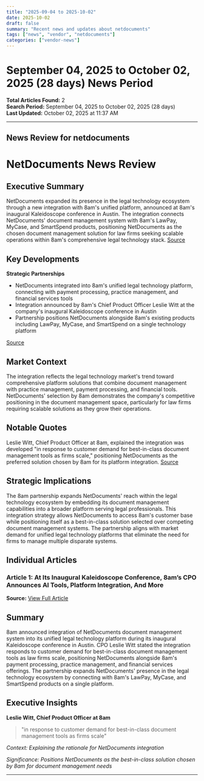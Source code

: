 ```yaml
---
title: "2025-09-04 to 2025-10-02"
date: 2025-10-02
draft: false
summary: "Recent news and updates about netdocuments"
tags: ["news", "vendor", "netdocuments"]
categories: ["vendor-news"]
---
```


# September 04, 2025 to October 02, 2025 (28 days) News Period 

**Total Articles Found:** 2  
**Search Period:** September 04, 2025 to October 02, 2025 (28 days)  
**Last Updated:** October 02, 2025 at 11:37 AM

---

## News Review for netdocuments

# NetDocuments News Review

## Executive Summary

NetDocuments expanded its presence in the legal technology ecosystem through a new integration with 8am's unified platform, announced at 8am's inaugural Kaleidoscope conference in Austin. The integration connects NetDocuments' document management system with 8am's LawPay, MyCase, and SmartSpend products, positioning NetDocuments as the chosen document management solution for law firms seeking scalable operations within 8am's comprehensive legal technology stack. [Source](https://www.lawnext.com/2025/09/at-its-inaugural-kaleidoscope-conference-8ams-cpo-announces-ai-tools-platform-integration-and-more.html)

## Key Developments

**Strategic Partnerships**
- NetDocuments integrated into 8am's unified legal technology platform, connecting with payment processing, practice management, and financial services tools
- Integration announced by 8am's Chief Product Officer Leslie Witt at the company's inaugural Kaleidoscope conference in Austin
- Partnership positions NetDocuments alongside 8am's existing products including LawPay, MyCase, and SmartSpend on a single technology platform

[Source](https://www.lawnext.com/2025/09/at-its-inaugural-kaleidoscope-conference-8ams-cpo-announces-ai-tools-platform-integration-and-more.html)

## Market Context

The integration reflects the legal technology market's trend toward comprehensive platform solutions that combine document management with practice management, payment processing, and financial tools. NetDocuments' selection by 8am demonstrates the company's competitive positioning in the document management space, particularly for law firms requiring scalable solutions as they grow their operations.

## Notable Quotes

Leslie Witt, Chief Product Officer at 8am, explained the integration was developed "in response to customer demand for best-in-class document management tools as firms scale," positioning NetDocuments as the preferred solution chosen by 8am for its platform integration. [Source](https://www.lawnext.com/2025/09/at-its-inaugural-kaleidoscope-conference-8ams-cpo-announces-ai-tools-platform-integration-and-more.html)

## Strategic Implications

The 8am partnership expands NetDocuments' reach within the legal technology ecosystem by embedding its document management capabilities into a broader platform serving legal professionals. This integration strategy allows NetDocuments to access 8am's customer base while positioning itself as a best-in-class solution selected over competing document management systems. The partnership aligns with market demand for unified legal technology platforms that eliminate the need for firms to manage multiple disparate systems.

## Individual Articles

### Article 1: At Its Inaugural Kaleidoscope Conference, 8am’s CPO Announces AI Tools, Platform Integration, And More

**Source:** [View Full Article](https://www.lawnext.com/2025/09/at-its-inaugural-kaleidoscope-conference-8ams-cpo-announces-ai-tools-platform-integration-and-more.html)

## Summary

8am announced integration of NetDocuments document management system into its unified legal technology platform during its inaugural Kaleidoscope conference in Austin. CPO Leslie Witt stated the integration responds to customer demand for best-in-class document management tools as law firms scale, positioning NetDocuments alongside 8am's payment processing, practice management, and financial services offerings. The partnership expands NetDocuments' presence in the legal technology ecosystem by connecting with 8am's LawPay, MyCase, and SmartSpend products on a single platform.

## Executive Insights

**Leslie Witt, Chief Product Officer at 8am**

> "in response to customer demand for best-in-class document management tools as firms scale"

*Context: Explaining the rationale for NetDocuments integration*

*Significance: Positions NetDocuments as the best-in-class solution chosen by 8am for document management needs*





---

